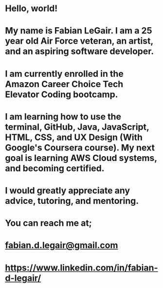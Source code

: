 # Hello, world!
# My name is Fabian LeGair. I am a 25 year old Air Force veteran, an artist, and an aspiring software developer.

# I am currently enrolled in the Amazon Career Choice Tech Elevator Coding bootcamp.

# I am learning how to use the terminal, GitHub, Java, JavaScript, HTML, CSS, and UX Design (With Google's Coursera course). My next goal is learning AWS Cloud systems, and becoming certified.

# I would greatly appreciate any advice, tutoring, and mentoring.

# You can reach me at;
# fabian.d.legair@gmail.com
# https://www.linkedin.com/in/fabian-d-legair/
 
